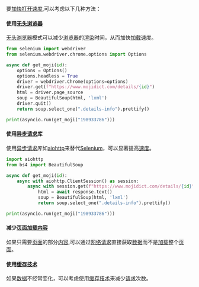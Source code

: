 
要[加快](https://zh.wikipedia.org/wiki/加快)[打开](https://zh.wikipedia.org/wiki/打开)[速度](https://zh.wikipedia.org/wiki/速度),可以考虑以下几种方法：

#### 使用[无头浏览器](https://zh.wikipedia.org/wiki/无头浏览器)
[无头浏览器](https://zh.wikipedia.org/wiki/无头浏览器)模式可以减少[浏览器](https://zh.wikipedia.org/wiki/浏览器)的[渲染](https://zh.wikipedia.org/wiki/渲染)时间，从而加快[加载](https://zh.wikipedia.org/wiki/加载)速度。
```python
from selenium import webdriver
from selenium.webdriver.chrome.options import Options

async def get_moji(id):
    options = Options()
    options.headless = True
    driver = webdriver.Chrome(options=options)
    driver.get(f"https://www.mojidict.com/details/{id}")    
    html = driver.page_source
    soup = BeautifulSoup(html, 'lxml')
    driver.quit()
    return soup.select_one(".details-info").prettify()

print(asyncio.run(get_moji("198933786")))
```

#### 使用[异步](https://zh.wikipedia.org/wiki/异步)[请求](https://zh.wikipedia.org/wiki/请求)库
使用[异步](https://zh.wikipedia.org/wiki/异步)[请求](https://zh.wikipedia.org/wiki/请求)库如[aiohttp](https://docs.aiohttp.org/en/stable/)来替代[Selenium](https://zh.wikipedia.org/wiki/Selenium)，可以显著提高[速度](https://zh.wikipedia.org/wiki/速度)。
```python
import aiohttp
from bs4 import BeautifulSoup

async def get_moji(id):
    async with aiohttp.ClientSession() as session:
        async with session.get(f"https://www.mojidict.com/details/{id}") as response:
            html = await response.text()
            soup = BeautifulSoup(html, 'lxml')
            return soup.select_one(".details-info").prettify()

print(asyncio.run(get_moji("198933786")))
```

#### 减少[页面](https://zh.wikipedia.org/wiki/页面)[加载](https://zh.wikipedia.org/wiki/加载)[内容](https://zh.wikipedia.org/wiki/内容)
如果只需要[页面](https://zh.wikipedia.org/wiki/页面)的部分[内容](https://zh.wikipedia.org/wiki/内容),可以通过[网络](https://zh.wikipedia.org/wiki/网络)[请求](https://zh.wikipedia.org/wiki/请求)直接获取[数据](https://zh.wikipedia.org/wiki/数据)而不是[加载](https://zh.wikipedia.org/wiki/加载)整个[页面](https://zh.wikipedia.org/wiki/页面)。

#### 使用[缓存](https://zh.wikipedia.org/wiki/缓存)[技术](https://zh.wikipedia.org/wiki/技术)
如果[数据](https://zh.wikipedia.org/wiki/数据)不经常变化，可以考虑使用[缓存](https://zh.wikipedia.org/wiki/缓存)[技术](https://zh.wikipedia.org/wiki/技术)来减少[请求](https://zh.wikipedia.org/wiki/请求)次数。

